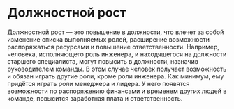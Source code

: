 # Должностной рост

Должностной рост — это повышение в должности, что влечет за собой изменение списка выполняемых ролей, расширение возможности распоряжаться ресурсами и повышение ответственности. Например, человека, исполняющего роль инженера, и находящегося на должности старшего специалиста, могут повысить в должности, назначив руководителем команды. В этом случае человек получает возможность и обязан играть другие роли, кроме роли инженера. Как минимум, ему придётся играть роли менеджера и лидера. У него появятся возможности по распоряжению финансами и временем других людей в команде, повысится заработная плата и ответственность.
